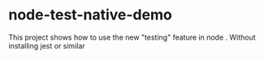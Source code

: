 # node-test-native-demo
This project shows how to use the new "testing" feature in node . Without installing jest or similar
